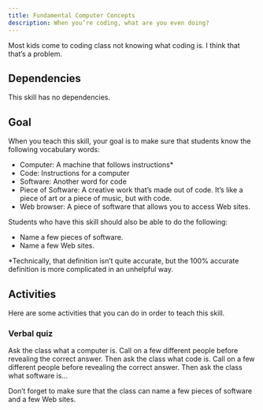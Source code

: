 ```yaml
---
title: Fundamental Computer Concepts
description: When you’re coding, what are you even doing?
---
```


Most kids come to coding class not knowing what coding is. I think that that’s a problem.

## Dependencies

This skill has no dependencies.

## Goal

When you teach this skill, your goal is to make sure that students know the following vocabulary words:

- Computer: A machine that follows instructions\*
- Code: Instructions for a computer
- Software: Another word for code
- Piece of Software: A creative work that’s made out of code. It’s like a piece of art or a piece of music, but with code.
- Web browser: A piece of software that allows you to access Web sites.

Students who have this skill should also be able to do the following:

- Name a few pieces of software.
- Name a few Web sites.

\*Technically, that definition isn’t quite accurate, but the 100% accurate definition is more complicated in an unhelpful way.

## Activities

Here are some activities that you can do in order to teach this skill.

### Verbal quiz

Ask the class what a computer is. Call on a few different people before revealing the correct answer. Then ask the class what code is. Call on a few different people before revealing the correct answer. Then ask the class what software is…

Don’t forget to make sure that the class can name a few pieces of software and a few Web sites.
